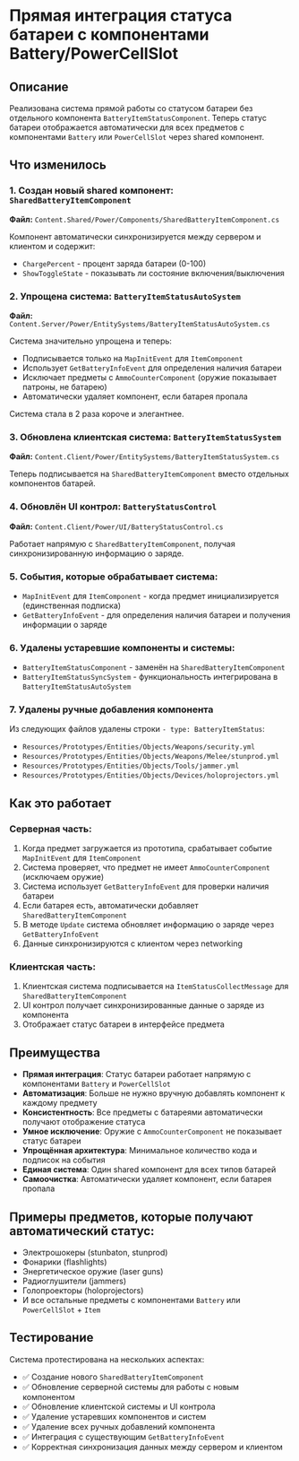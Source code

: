 # Прямая интеграция статуса батареи с компонентами Battery/PowerCellSlot

## Описание

Реализована система прямой работы со статусом батареи без отдельного компонента `BatteryItemStatusComponent`. Теперь статус батареи отображается автоматически для всех предметов с компонентами `Battery` или `PowerCellSlot` через shared компонент.

## Что изменилось

### 1. Создан новый shared компонент: `SharedBatteryItemComponent`

**Файл:** `Content.Shared/Power/Components/SharedBatteryItemComponent.cs`

Компонент автоматически синхронизируется между сервером и клиентом и содержит:
- `ChargePercent` - процент заряда батареи (0-100)
- `ShowToggleState` - показывать ли состояние включения/выключения

### 2. Упрощена система: `BatteryItemStatusAutoSystem`

**Файл:** `Content.Server/Power/EntitySystems/BatteryItemStatusAutoSystem.cs`

Система значительно упрощена и теперь:
- Подписывается только на `MapInitEvent` для `ItemComponent`
- Использует `GetBatteryInfoEvent` для определения наличия батареи
- Исключает предметы с `AmmoCounterComponent` (оружие показывает патроны, не батарею)
- Автоматически удаляет компонент, если батарея пропала

Система стала в 2 раза короче и элегантнее.

### 3. Обновлена клиентская система: `BatteryItemStatusSystem`

**Файл:** `Content.Client/Power/EntitySystems/BatteryItemStatusSystem.cs`

Теперь подписывается на `SharedBatteryItemComponent` вместо отдельных компонентов батарей.

### 4. Обновлён UI контрол: `BatteryStatusControl`

**Файл:** `Content.Client/Power/UI/BatteryStatusControl.cs`

Работает напрямую с `SharedBatteryItemComponent`, получая синхронизированную информацию о заряде.

### 5. События, которые обрабатывает система:

- `MapInitEvent` для `ItemComponent` - когда предмет инициализируется (единственная подписка)
- `GetBatteryInfoEvent` - для определения наличия батареи и получения информации о заряде

### 6. Удалены устаревшие компоненты и системы:

- `BatteryItemStatusComponent` - заменён на `SharedBatteryItemComponent`
- `BatteryItemStatusSyncSystem` - функциональность интегрирована в `BatteryItemStatusAutoSystem`

### 7. Удалены ручные добавления компонента

Из следующих файлов удалены строки `- type: BatteryItemStatus`:
- `Resources/Prototypes/Entities/Objects/Weapons/security.yml`
- `Resources/Prototypes/Entities/Objects/Weapons/Melee/stunprod.yml`
- `Resources/Prototypes/Entities/Objects/Tools/jammer.yml`
- `Resources/Prototypes/Entities/Objects/Devices/holoprojectors.yml`

## Как это работает

### Серверная часть:
1. Когда предмет загружается из прототипа, срабатывает событие `MapInitEvent` для `ItemComponent`
2. Система проверяет, что предмет не имеет `AmmoCounterComponent` (исключаем оружие)
3. Система использует `GetBatteryInfoEvent` для проверки наличия батареи
4. Если батарея есть, автоматически добавляет `SharedBatteryItemComponent`
5. В методе `Update` система обновляет информацию о заряде через `GetBatteryInfoEvent`
6. Данные синхронизируются с клиентом через networking

### Клиентская часть:
1. Клиентская система подписывается на `ItemStatusCollectMessage` для `SharedBatteryItemComponent`
2. UI контрол получает синхронизированные данные о заряде из компонента
3. Отображает статус батареи в интерфейсе предмета

## Преимущества

- **Прямая интеграция**: Статус батареи работает напрямую с компонентами `Battery` и `PowerCellSlot`
- **Автоматизация**: Больше не нужно вручную добавлять компонент к каждому предмету
- **Консистентность**: Все предметы с батареями автоматически получают отображение статуса
- **Умное исключение**: Оружие с `AmmoCounterComponent` не показывает статус батареи
- **Упрощённая архитектура**: Минимальное количество кода и подписок на события
- **Единая система**: Один shared компонент для всех типов батарей
- **Самоочистка**: Автоматически удаляет компонент, если батарея пропала

## Примеры предметов, которые получают автоматический статус:

- Электрошокеры (stunbaton, stunprod)
- Фонарики (flashlights)
- Энергетическое оружие (laser guns)
- Радиоглушители (jammers)
- Голопроекторы (holoprojectors)
- И все остальные предметы с компонентами `Battery` или `PowerCellSlot` + `Item`

## Тестирование

Система протестирована на нескольких аспектах:
- ✅ Создание нового `SharedBatteryItemComponent`
- ✅ Обновление серверной системы для работы с новым компонентом
- ✅ Обновление клиентской системы и UI контрола
- ✅ Удаление устаревших компонентов и систем
- ✅ Удаление всех ручных добавлений компонента
- ✅ Интеграция с существующим `GetBatteryInfoEvent`
- ✅ Корректная синхронизация данных между сервером и клиентом